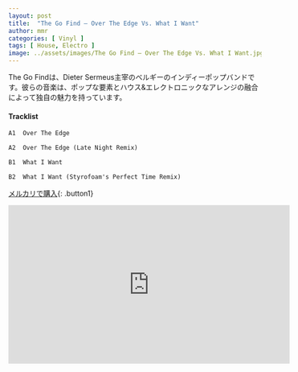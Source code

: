```yaml
---
layout: post
title:  "The Go Find – Over The Edge Vs. What I Want"
author: mmr
categories: [ Vinyl ]
tags: [ House, Electro ]
image: ../assets/images/The Go Find – Over The Edge Vs. What I Want.jpg
---
```


The Go Findは、Dieter Sermeus主宰のベルギーのインディーポップバンドです。彼らの音楽は、ポップな要素とハウス&エレクトロニックなアレンジの融合によって独自の魅力を持っています。

#### Tracklist
```md
A1  Over The Edge

A2  Over The Edge (Late Night Remix)

B1  What I Want

B2  What I Want (Styrofoam's Perfect Time Remix)
```

[メルカリで購入](https://jp.mercari.com/item/m17995961723?afid=6142608987){: .button1}

<iframe width="560" height="315" src="https://www.youtube.com/embed/-meqMlaP-S4?si=tYzaNyPxf4rPlJ89" title="YouTube video player" frameborder="0" allow="accelerometer; autoplay; clipboard-write; encrypted-media; gyroscope; picture-in-picture; web-share" referrerpolicy="strict-origin-when-cross-origin" allowfullscreen></iframe>